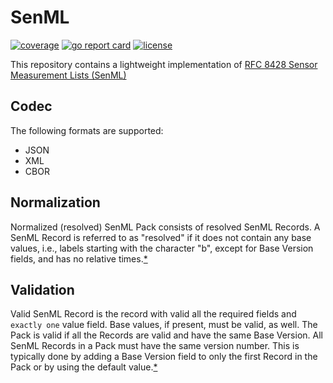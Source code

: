 # SenML

[![coverage][cov-badge]][cov-url]
[![go report card][grc-badge]][grc-url]
[![license][license]](LICENSE)

This repository contains a lightweight implementation of [RFC 8428 Sensor Measurement Lists (SenML)](https://tools.ietf.org/html/rfc8428)

## Codec

The following formats are supported:

- JSON
- XML
- CBOR

## Normalization

Normalized (resolved) SenML Pack consists of resolved SenML Records. A SenML Record is referred to as "resolved" if it does not contain any base values, i.e., labels starting with the character "b", except for Base Version fields, and has no relative times.[*](https://tools.ietf.org/html/rfc8428#section-4.6)

## Validation

Valid SenML Record is the record with valid all the required fields and `exactly one` value field. Base values, if present, must be valid, as well. The Pack is valid if all the Records are valid and have the same Base Version.
All SenML Records in a Pack must have the same version number. This is typically done by adding a Base Version field to only the first Record in the Pack or by using the default value.[*](https://tools.ietf.org/html/rfc8428#section-4.4)

[cov-badge]: https://codecov.io/gh/mainflux/senml/branch/master/graph/badge.svg
[cov-url]: https://codecov.io/gh/mainflux/senml
[grc-badge]: https://goreportcard.com/badge/github.com/MainfluxLabs/senml
[grc-url]: https://goreportcard.com/report/github.com/MainfluxLabs/senml
[license]: https://img.shields.io/badge/license-Apache%20v2.0-blue.svg
